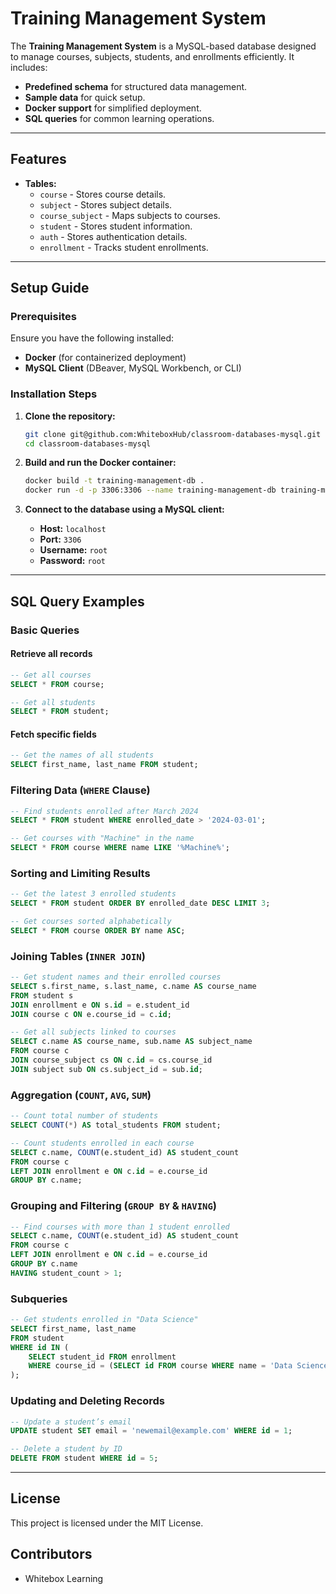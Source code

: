 # Training Management System

The **Training Management System** is a MySQL-based database designed to manage courses, subjects, students, and enrollments efficiently. It includes:

- **Predefined schema** for structured data management.
- **Sample data** for quick setup.
- **Docker support** for simplified deployment.
- **SQL queries** for common learning operations.

---

## Features

- **Tables:**
  - `course` - Stores course details.
  - `subject` - Stores subject details.
  - `course_subject` - Maps subjects to courses.
  - `student` - Stores student information.
  - `auth` - Stores authentication details.
  - `enrollment` - Tracks student enrollments.

---

## Setup Guide

### Prerequisites

Ensure you have the following installed:
- **Docker** (for containerized deployment)
- **MySQL Client** (DBeaver, MySQL Workbench, or CLI)

### Installation Steps

1. **Clone the repository:**
   ```bash
   git clone git@github.com:WhiteboxHub/classroom-databases-mysql.git
   cd classroom-databases-mysql
   ```

2. **Build and run the Docker container:**
   ```bash
   docker build -t training-management-db .
   docker run -d -p 3306:3306 --name training-management-db training-management-db
   ```

3. **Connect to the database using a MySQL client:**
   - **Host:** `localhost`
   - **Port:** `3306`
   - **Username:** `root`
   - **Password:** `root`

---

## SQL Query Examples

### Basic Queries

#### Retrieve all records
```sql
-- Get all courses
SELECT * FROM course;

-- Get all students
SELECT * FROM student;
```

#### Fetch specific fields
```sql
-- Get the names of all students
SELECT first_name, last_name FROM student;
```

### Filtering Data (`WHERE` Clause)
```sql
-- Find students enrolled after March 2024
SELECT * FROM student WHERE enrolled_date > '2024-03-01';

-- Get courses with "Machine" in the name
SELECT * FROM course WHERE name LIKE '%Machine%';
```

### Sorting and Limiting Results
```sql
-- Get the latest 3 enrolled students
SELECT * FROM student ORDER BY enrolled_date DESC LIMIT 3;

-- Get courses sorted alphabetically
SELECT * FROM course ORDER BY name ASC;
```

### Joining Tables (`INNER JOIN`)
```sql
-- Get student names and their enrolled courses
SELECT s.first_name, s.last_name, c.name AS course_name
FROM student s
JOIN enrollment e ON s.id = e.student_id
JOIN course c ON e.course_id = c.id;

-- Get all subjects linked to courses
SELECT c.name AS course_name, sub.name AS subject_name
FROM course c
JOIN course_subject cs ON c.id = cs.course_id
JOIN subject sub ON cs.subject_id = sub.id;
```

### Aggregation (`COUNT`, `AVG`, `SUM`)
```sql
-- Count total number of students
SELECT COUNT(*) AS total_students FROM student;

-- Count students enrolled in each course
SELECT c.name, COUNT(e.student_id) AS student_count
FROM course c
LEFT JOIN enrollment e ON c.id = e.course_id
GROUP BY c.name;
```

### Grouping and Filtering (`GROUP BY` & `HAVING`)
```sql
-- Find courses with more than 1 student enrolled
SELECT c.name, COUNT(e.student_id) AS student_count
FROM course c
LEFT JOIN enrollment e ON c.id = e.course_id
GROUP BY c.name
HAVING student_count > 1;
```

### Subqueries
```sql
-- Get students enrolled in "Data Science"
SELECT first_name, last_name
FROM student
WHERE id IN (
    SELECT student_id FROM enrollment
    WHERE course_id = (SELECT id FROM course WHERE name = 'Data Science')
);
```

### Updating and Deleting Records
```sql
-- Update a student’s email
UPDATE student SET email = 'newemail@example.com' WHERE id = 1;

-- Delete a student by ID
DELETE FROM student WHERE id = 5;
```

---

## License
This project is licensed under the MIT License.

## Contributors
- Whitebox Learning
